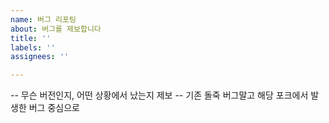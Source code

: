 ```yaml
---
name: 버그 리포팅
about: 버그를 제보합니다
title: ''
labels: ''
assignees: ''

---
```


-- 무슨 버전인지, 어떤 상황에서 났는지 제보
-- 기존 돌죽 버그말고 해당 포크에서 발생한 버그 중심으로
